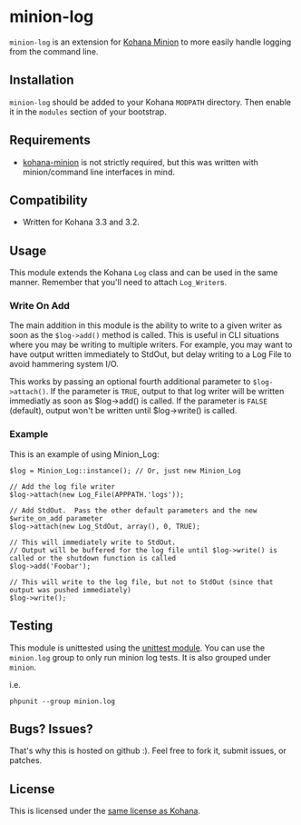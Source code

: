 # minion-log

`minion-log` is an extension for [Kohana Minion](https://github.com/kohana-minion/core) to more easily handle logging from the command line.

## Installation

`minion-log` should be added to your Kohana `MODPATH` directory.  Then enable it in the `modules` section of your bootstrap.

## Requirements

* [kohana-minion](https://github.com/kohana-minion/core) is not strictly required, but this was written with minion/command line interfaces in mind.

## Compatibility
* Written for Kohana 3.3 and 3.2.

## Usage

This module extends the Kohana `Log` class and can be used in the same manner.  Remember that you'll need to attach `Log_Writer`s.

### Write On Add

The main addition in this module is the ability to write to a given writer as soon as the `$log->add()` method is called.  This is useful in CLI situations where you may be writing to multiple writers.  For example, you may want to have output written immediately to StdOut, but delay writing to a Log File to avoid hammering system I/O.

This works by passing an optional fourth additional parameter to `$log->attach()`.  If the parameter is `TRUE`, output to that log writer will be written immediatly as soon as $log->add() is called.  If the parameter is `FALSE` (default), output won't be written until $log->write() is called.

### Example  
This is an example of using Minion_Log:

	$log = Minion_Log::instance(); // Or, just new Minion_Log
	
	// Add the log file writer
	$log->attach(new Log_File(APPPATH.'logs'));
	
	// Add StdOut.  Pass the other default parameters and the new $write_on_add parameter
	$log->attach(new Log_StdOut, array(), 0, TRUE);
	
	// This will immediately write to StdOut.
	// Output will be buffered for the log file until $log->write() is called or the shutdown function is called
	$log->add('Foobar');
	
	// This will write to the log file, but not to StdOut (since that output was pushed immediately)
	$log->write();
	
## Testing

This module is unittested using the [unittest module](http://github.com/kohana/unittest).
You can use the `minion.log` group to only run minion log tests.  It is also grouped under `minion`.

i.e.

	phpunit --group minion.log

## Bugs?  Issues?

That's why this is hosted on github :).  Feel free to fork it, submit issues, or patches.

## License

This is licensed under the [same license as Kohana](http://kohanaframework.org/license).

